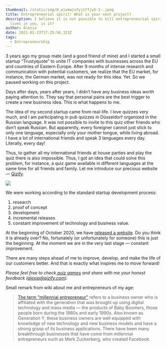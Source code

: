 ```yaml
---
thumbnail: /static/img/0_wjxmwjvfyj1ffjy5-1-.jpeg
title: Entrepreneurial spirit! What is your next project?
description: I believe it is not possible to kill entrepreneurial spirit if it
  lives in you, is it?
author: Alesia
date: 2021-02-23T17:25:58.323Z
tags:
  - Entrepreneurship
---
```



3 years ago my group mate (and a good friend of mine) and I started a small startup “Trustyquote” to unite IT companies with businesses across the EU and countries of Eastern Europe. After 9 months of intense research and communication with potential customers, we realize that the EU market, for instance, the German market, was not ready for this idea. Yet. So we paused working on this project.

Days after days, years after years, I didn’t have any business ideas worth paying attention to. They say that personal pains are the best trigger to create a new business idea. This is what happens to me.

The idea of my second startup came from real-life. I love quizzes very much, and I am participating in pub quizzes in Düsseldorf organized in the Russian language. It was not possible to invite to this quiz other friends who don’t speak Russian. But apparently, every foreigner cannot just stick to only one language, especially only your mother tongue, while living abroad. I have a lot of international friends and speak 3 languages every day. Literally, every day!

Thus, to gather all my international friends at house parties and play the quiz there is also impossible. Thus, I got an idea that could solve this problem, for instance, a quiz game available in different languages at the same time for all friends and family. Let me introduce our precious website — [Qizify](https://www.qizify.com/).

![](https://myagilepractices.files.wordpress.com/2021/02/dribbble-shot-hd-2.png?w=1024)

We were working according to the standard startup development process:

1. research
2. proof of concept
3. development
4. incremental releases
5. constant improvement of technology and business value.

At the beginning of October 2020, we have [released a website](https://www.qizify.com/). Do you think it is already over? No, fortunately (or unfortunately for someone) this is just the beginning. At the moment we are in the very last stage — constant improvement.

There are many steps ahead of me to improve, develop, and make the life of our customers better. And that is exactly what inspires me to move forward!

*Please feel free to check[ quiz games](https://www.qizify.com/all-games) and share with me your honest feedback (alesia@qizify.com).*

Small remark from wiki about me and entrepreneurs of my age:

> [The term “millennial entrepreneur”](https://en.wikipedia.org/wiki/Entrepreneurship) refers to a business owner who is affiliated with the generation that was brought up using digital technology and mass media — the products of Baby Boomers, those people born during the 1980s and early 1990s. Also known as Generation Y, these business owners are well equipped with knowledge of new technology and new business models and have a strong grasp of its business applications. There have been many breakthrough businesses that have come from millennial entrepreneurs such as Mark Zuckerberg, who created Facebook.